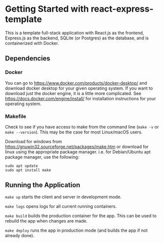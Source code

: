 # Getting Started with react-express-template

This is a template full-stack application with React.js as the frontend, Express.js as the backend, SQLite (or Postgres) as the database, and is containerized with Docker.

## Dependencies

### Docker

You can go to https://www.docker.com/products/docker-desktop/ and download docker desktop for your given operating system. If you want to download just the docker engine, it is a little more complicated. See https://docs.docker.com/engine/install/ for installation instructions for your operating system.

### Makefile

Check to see if you have access to make from the command line (`make -v` or `make --version`). This may be the case for most Linux/macOS users.

Download for windows from https://gnuwin32.sourceforge.net/packages/make.htm or download for linux using the appropriate package manager. i.e. for Debian/Ubuntu apt package manager, use the following:

```
sudo apt update
sudo apt install make
```

## Running the Application

`make up` starts the client and server in development mode.

`make logs` opens logs for all current running containers.

`make build` builds the production container for the app. This can be used to rebuild the app when changes are made.

`make deploy` runs the app in production mode (and builds the app if not already done).
